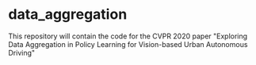 # data_aggregation
This repository will contain the code for the CVPR 2020 paper "Exploring Data Aggregation in Policy Learning for Vision-based Urban Autonomous Driving"

